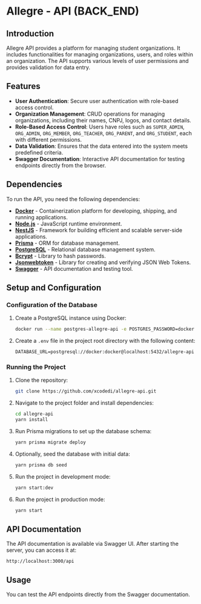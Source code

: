 # Allegre - API (BACK_END)

## Introduction

Allegre API provides a platform for managing student organizations. It includes functionalities for managing organizations, users, and roles within an organization. The API supports various levels of user permissions and provides validation for data entry.

## Features

- **User Authentication**: Secure user authentication with role-based access control.
- **Organization Management**: CRUD operations for managing organizations, including their names, CNPJ, logos, and contact details.
- **Role-Based Access Control**: Users have roles such as `SUPER_ADMIN`, `ORG_ADMIN`, `ORG_MEMBER`, `ORG_TEACHER`, `ORG_PARENT`, and `ORG_STUDENT`, each with different permissions.
- **Data Validation**: Ensures that the data entered into the system meets predefined criteria.
- **Swagger Documentation**: Interactive API documentation for testing endpoints directly from the browser.

## Dependencies

To run the API, you need the following dependencies:

- **[Docker](https://www.docker.com/)** - Containerization platform for developing, shipping, and running applications.
- **[Node.js](https://nodejs.org/)** - JavaScript runtime environment.
- **[NestJS](https://nestjs.com/)** - Framework for building efficient and scalable server-side applications.
- **[Prisma](https://www.prisma.io/)** - ORM for database management.
- **[PostgreSQL](https://www.postgresql.org/)** - Relational database management system.
- **[Bcrypt](https://github.com/kelektiv/node.bcrypt.js)** - Library to hash passwords.
- **[Jsonwebtoken](https://github.com/auth0/node-jsonwebtoken)** - Library for creating and verifying JSON Web Tokens.
- **[Swagger](https://swagger.io/)** - API documentation and testing tool.

## Setup and Configuration

### Configuration of the Database

1. Create a PostgreSQL instance using Docker:

   ```bash
   docker run --name postgres-allegre-api -e POSTGRES_PASSWORD=docker -e POSTGRES_USER=docker -p 5432:5432 -d -t postgres
   ```

2. Create a `.env` file in the project root directory with the following content:

   ```env
   DATABASE_URL=postgresql://docker:docker@localhost:5432/allegre-api
   ```

### Running the Project

1. Clone the repository:

   ```bash
   git clone https://github.com/xcodedi/allegre-api.git
   ```

2. Navigate to the project folder and install dependencies:

   ```bash
   cd allegre-api
   yarn install
   ```

3. Run Prisma migrations to set up the database schema:

   ```bash
   yarn prisma migrate deploy
   ```

4. Optionally, seed the database with initial data:

   ```bash
   yarn prisma db seed
   ```

5. Run the project in development mode:

   ```bash
   yarn start:dev
   ```

6. Run the project in production mode:

   ```bash
   yarn start
   ```

## API Documentation

The API documentation is available via Swagger UI. After starting the server, you can access it at:

```
http://localhost:3000/api
```

## Usage

You can test the API endpoints directly from the Swagger documentation.
